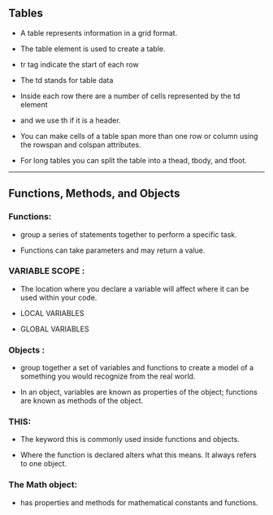 ## Tables 

* A table represents information in a grid format. 

* The table element is used to create a table. 

* tr tag indicate the start of each row  

* The td stands for table data

* Inside each row there are a number of cells represented by the td element 

* and we use th if it is a header.

* You can make cells of a table span more than one row or column using the rowspan and colspan attributes.

* For long tables you can split the table into a thead, tbody, and tfoot.

<hr>

## Functions, Methods, and Objects

### Functions: 

* group a series of statements together to perform a specific task.

* Functions can take parameters and may return a value. 

### VARIABLE SCOPE :

* The location where you declare a variable will affect where it can be used within your code. 

* LOCAL VARIABLES  

* GLOBAL VARIABLES

### Objects :

* group together a set of variables and functions to create a model of a something you would recognize from the real world.


* In an object, variables are known as properties of the object; functions are known as methods of the object.

### THIS:

* The keyword this is commonly used inside functions and objects. 

* Where the function is declared alters what this means. It always refers to one object.

### The Math object:

* has properties and methods for mathematical constants and functions. 